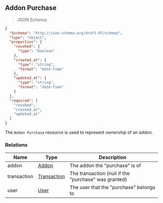 ## Addon Purchase

> JSON Schema:

```json
{
  "$schema": "http://json-schema.org/draft-07/schema",
  "type": "object",
  "properties": {
    "revoked": {
      "type": "boolean"
    },
    "created_at": {
      "type": "string",
      "format": "date-time"
    },
    "updated_at": {
      "type": "string",
      "format": "date-time"
    }
  },
  "required": [
    "revoked",
    "created_at",
    "updated_at"
  ]
}
```

The `Addon Purchase` resource is used to represent *ownership* of an addon.

### Relations
Name | Type | Description
---- | ---- | -----------
addon       | [Addon](#resource-types-addon)             | The addon the "purchase" is of
transaction | [Transaction](#resource-types-transaction) | The transaction (null if the "purchase" was granted)
user        | [User](#resource-types-team-user)          | The user that the "purchase" belongs to
